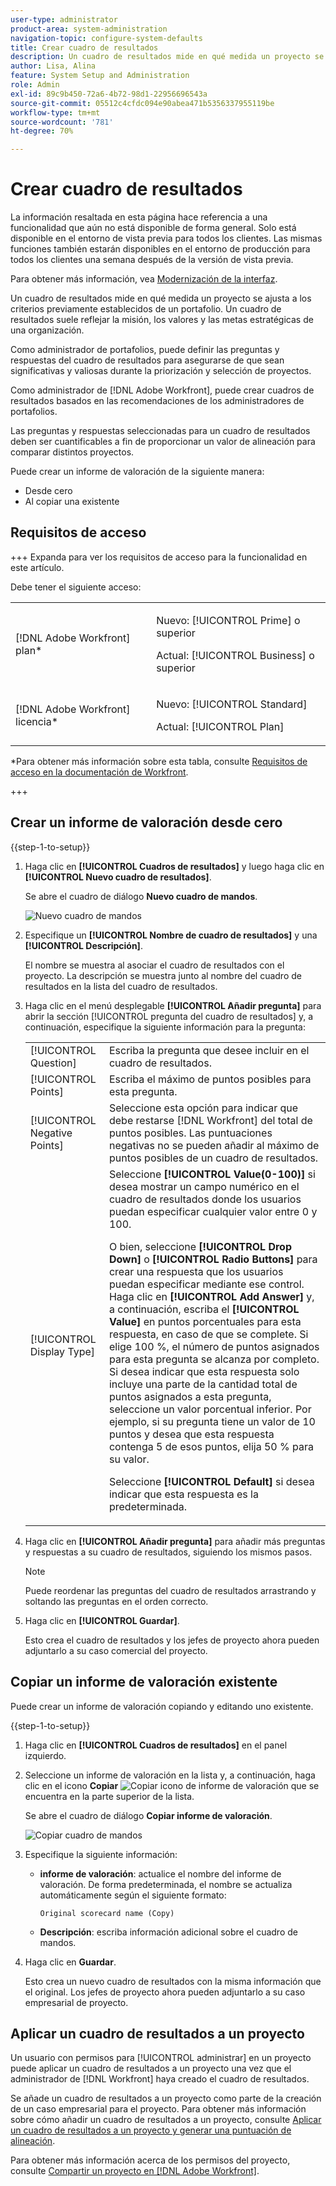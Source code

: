 ```yaml
---
user-type: administrator
product-area: system-administration
navigation-topic: configure-system-defaults
title: Crear cuadro de resultados
description: Un cuadro de resultados mide en qué medida un proyecto se ajusta a los criterios previamente establecidos de un portafolio. Un cuadro de resultados suele reflejar la misión, los valores y las metas estratégicas de una organización. Los administradores del portafolios suelen definir las preguntas y respuestas del informe de valoración para garantizar que sean significativas y valiosas durante la priorización y selección del proyecto. Un administrador de  [!DNL Adobe Workfront]  crea los cuadros de resultados en función de las recomendaciones de los administradores de portafolios.
author: Lisa, Alina
feature: System Setup and Administration
role: Admin
exl-id: 89c9b450-72a6-4b72-98d1-22956696543a
source-git-commit: 05512c4cfdc094e90abea471b5356337955119be
workflow-type: tm+mt
source-wordcount: '781'
ht-degree: 70%

---
```


# Crear cuadro de resultados

<!--Audited: 05/2025-->

<!--DON'T DELETE, DRAFT OR HIDE THIS ARTICLE. IT IS LINKED TO THE PRODUCT, THROUGH THE CONTEXT SENSITIVE HELP LINKS.-->

<span class="preview">La información resaltada en esta página hace referencia a una funcionalidad que aún no está disponible de forma general. Solo está disponible en el entorno de vista previa para todos los clientes. Las mismas funciones también estarán disponibles en el entorno de producción para todos los clientes una semana después de la versión de vista previa. </span>

<span class="preview">Para obtener más información, vea [Modernización de la interfaz](/help/quicksilver/product-announcements/product-releases/interface-modernization/interface-modernization.md). </span>

Un cuadro de resultados mide en qué medida un proyecto se ajusta a los criterios previamente establecidos de un portafolio. Un cuadro de resultados suele reflejar la misión, los valores y las metas estratégicas de una organización.

Como administrador de portafolios, puede definir las preguntas y respuestas del cuadro de resultados para asegurarse de que sean significativas y valiosas durante la priorización y selección de proyectos.

Como administrador de [!DNL Adobe Workfront], puede crear cuadros de resultados basados en las recomendaciones de los administradores de portafolios.

Las preguntas y respuestas seleccionadas para un cuadro de resultados deben ser cuantificables a fin de proporcionar un valor de alineación para comparar distintos proyectos.

Puede crear un informe de valoración de la siguiente manera:

* Desde cero
* Al copiar una existente

## Requisitos de acceso

+++ Expanda para ver los requisitos de acceso para la funcionalidad en este artículo.

Debe tener el siguiente acceso:

<table style="table-layout:auto"> 
 <col> 
 <col> 
 <tbody> 
  <tr> 
   <td role="rowheader">[!DNL Adobe Workfront] plan*</td> 
   <td> <p>Nuevo: [!UICONTROL Prime] o superior</p>
   <p>Actual: [!UICONTROL Business] o superior</p> 
   </td> 
  </tr> 
  <tr> 
   <td role="rowheader">[!DNL Adobe Workfront] licencia*</td> 
   <td><p>Nuevo: [!UICONTROL Standard]</p>
   <p>Actual: [!UICONTROL Plan]</p>
   </td> 
  </tr> 
 </tbody> 
</table>

*Para obtener más información sobre esta tabla, consulte [Requisitos de acceso en la documentación de Workfront](/help/quicksilver/administration-and-setup/add-users/access-levels-and-object-permissions/access-level-requirements-in-documentation.md).

+++

## Crear un informe de valoración desde cero

{{step-1-to-setup}}

1. Haga clic en **[!UICONTROL Cuadros de resultados]** y luego haga clic en **[!UICONTROL Nuevo cuadro de resultados]**.

   <span class="preview">Se abre el cuadro de diálogo **Nuevo cuadro de mandos**.</span>

   <span class="preview">![Nuevo cuadro de mandos](assets/new-scorecard-350x173.png)</span>

1. Especifique un **[!UICONTROL Nombre de cuadro de resultados]** y una **[!UICONTROL Descripción]**.

   El nombre se muestra al asociar el cuadro de resultados con el proyecto. La descripción se muestra junto al nombre del cuadro de resultados en la lista del cuadro de resultados.

1. Haga clic en el menú desplegable **[!UICONTROL Añadir pregunta]** para abrir la sección [!UICONTROL pregunta del cuadro de resultados] y, a continuación, especifique la siguiente información para la pregunta:

   <table style="table-layout:auto"> 
    <col> 
    <col> 
    <tbody> 
     <tr> 
      <td role="rowheader">[!UICONTROL Question]</td> 
      <td>Escriba la pregunta que desee incluir en el cuadro de resultados.</td> 
     </tr> 
     <tr> 
      <td role="rowheader">[!UICONTROL Points]</td> 
      <td>Escriba el máximo de puntos posibles para esta pregunta.</td> 
     </tr> 
     <tr> 
      <td role="rowheader">[!UICONTROL Negative Points]</td> 
      <td>Seleccione esta opción para indicar que debe restarse [!DNL Workfront] del total de puntos posibles. Las puntuaciones negativas no se pueden añadir al máximo de puntos posibles de un cuadro de resultados.</td> 
     </tr> 
     <tr> 
      <td role="rowheader">[!UICONTROL Display Type]</td> 
      <td>Seleccione <strong>[!UICONTROL Value(0-100)]</strong> si desea mostrar un campo numérico en el cuadro de resultados donde los usuarios puedan especificar cualquier valor entre 0 y 100.<p>O bien, seleccione <strong>[!UICONTROL Drop Down]</strong> o <strong>[!UICONTROL Radio Buttons]</strong> para crear una respuesta que los usuarios puedan especificar mediante ese control. Haga clic en <strong>[!UICONTROL Add Answer]</strong> y, a continuación, escriba el <strong>[!UICONTROL Value]</strong> en puntos porcentuales para esta respuesta, en caso de que se complete. Si elige 100 %, el número de puntos asignados para esta pregunta se alcanza por completo. Si desea indicar que esta respuesta solo incluye una parte de la cantidad total de puntos asignados a esta pregunta, seleccione un valor porcentual inferior. Por ejemplo, si su pregunta tiene un valor de 10 puntos y desea que esta respuesta contenga 5 de esos puntos, elija 50 % para su valor.</p>
      <p>Seleccione <strong>[!UICONTROL Default]</strong> si desea indicar que esta respuesta es la predeterminada.</strong></p>
     </tr> 
    </tbody> 
   </table>

1. Haga clic en **[!UICONTROL Añadir pregunta]** para añadir más preguntas y respuestas a su cuadro de resultados, siguiendo los mismos pasos.

   >[!NOTE]
   >
   >Puede reordenar las preguntas del cuadro de resultados arrastrando y soltando las preguntas en el orden correcto.

1. Haga clic en **[!UICONTROL Guardar]**.

   Esto crea el cuadro de resultados y los jefes de proyecto ahora pueden adjuntarlo a su caso comercial del proyecto.

## Copiar un informe de valoración existente

Puede crear un informe de valoración copiando y editando uno existente.

{{step-1-to-setup}}

1. Haga clic en **[!UICONTROL Cuadros de resultados]** en el panel izquierdo.
1. Seleccione un informe de valoración en la lista y, a continuación, haga clic en el icono **Copiar** ![Copiar icono de informe de valoración](assets/copy-scorecard-icon.png) que se encuentra en la parte superior de la lista.

   <span class="preview">Se abre el cuadro de diálogo **Copiar informe de valoración**.</span>

   <span class="preview">![Copiar cuadro de mandos](assets/copy-scorecard-box.png)</span>

1. Especifique la siguiente información:

   * **informe de valoración**: actualice el nombre del informe de valoración.  De forma predeterminada, el nombre se actualiza automáticamente según el siguiente formato:

     `Original scorecard name (Copy)`
   * **Descripción**: escriba información adicional sobre el cuadro de mandos.
1. Haga clic en **Guardar**.

   Esto crea un nuevo cuadro de resultados con la misma información que el original. Los jefes de proyecto ahora pueden adjuntarlo a su caso empresarial de proyecto.

## Aplicar un cuadro de resultados a un proyecto

Un usuario con permisos para [!UICONTROL administrar] en un proyecto puede aplicar un cuadro de resultados a un proyecto una vez que el administrador de [!DNL Workfront] haya creado el cuadro de resultados.

Se añade un cuadro de resultados a un proyecto como parte de la creación de un caso empresarial para el proyecto. Para obtener más información sobre cómo añadir un cuadro de resultados a un proyecto, consulte [Aplicar un cuadro de resultados a un proyecto y generar una puntuación de alineación](../../../manage-work/projects/define-a-business-case/apply-scorecard-to-project-to-generate-alignment-score.md).

Para obtener más información acerca de los permisos del proyecto, consulte [Compartir un proyecto en [!DNL Adobe Workfront]](../../../workfront-basics/grant-and-request-access-to-objects/share-a-project.md).


